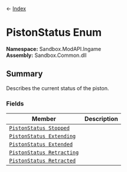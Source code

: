 ← [Index](index)
# PistonStatus Enum
**Namespace:** Sandbox.ModAPI.Ingame  
**Assembly:** Sandbox.Common.dll  
## Summary
Describes the current status of the piston.
### Fields
|Member|Description|
|---|---|
|[`PistonStatus Stopped`](Sandbox.ModAPI.Ingame.Stopped)||
|[`PistonStatus Extending`](Sandbox.ModAPI.Ingame.Extending)||
|[`PistonStatus Extended`](Sandbox.ModAPI.Ingame.Extended)||
|[`PistonStatus Retracting`](Sandbox.ModAPI.Ingame.Retracting)||
|[`PistonStatus Retracted`](Sandbox.ModAPI.Ingame.Retracted)||
